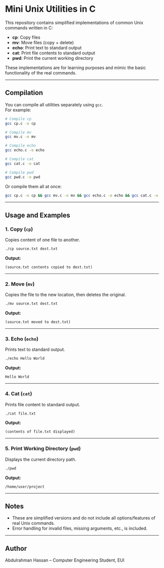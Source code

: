 
# Mini Unix Utilities in C

This repository contains simplified implementations of common Unix commands written in C:
- **cp**: Copy files
- **mv**: Move files (copy + delete)
- **echo**: Print text to standard output
- **cat**: Print file contents to standard output
- **pwd**: Print the current working directory

These implementations are for learning purposes and mimic the basic functionality of the real commands.

---

## Compilation

You can compile all utilities separately using `gcc`.  
For example:

```bash
# Compile cp
gcc cp.c -o cp

# Compile mv
gcc mv.c -o mv

# Compile echo
gcc echo.c -o echo

# Compile cat
gcc cat.c -o cat

# Compile pwd
gcc pwd.c -o pwd
```

Or compile them all at once:
```bash
gcc cp.c -o cp && gcc mv.c -o mv && gcc echo.c -o echo && gcc cat.c -o cat && gcc pwd.c -o pwd
```

---

## Usage and Examples

### 1. Copy (`cp`)
Copies content of one file to another.
```bash
./cp source.txt dest.txt
```
**Output:**
```
(source.txt contents copied to dest.txt)
```

---

### 2. Move (`mv`)
Copies the file to the new location, then deletes the original.
```bash
./mv source.txt dest.txt
```
**Output:**
```
(source.txt moved to dest.txt)
```

---

### 3. Echo (`echo`)
Prints text to standard output.
```bash
./echo Hello World
```
**Output:**
```
Hello World
```

---

### 4. Cat (`cat`)
Prints file content to standard output.
```bash
./cat file.txt
```
**Output:**
```
(contents of file.txt displayed)
```

---

### 5. Print Working Directory (`pwd`)
Displays the current directory path.
```bash
./pwd
```
**Output:**
```
/home/user/project
```

---

## Notes
- These are simplified versions and do not include all options/features of real Unix commands.
- Error handling for invalid files, missing arguments, etc., is included.

---

## Author
Abdulrahman Hassan – Computer Engineering Student, EUI  
